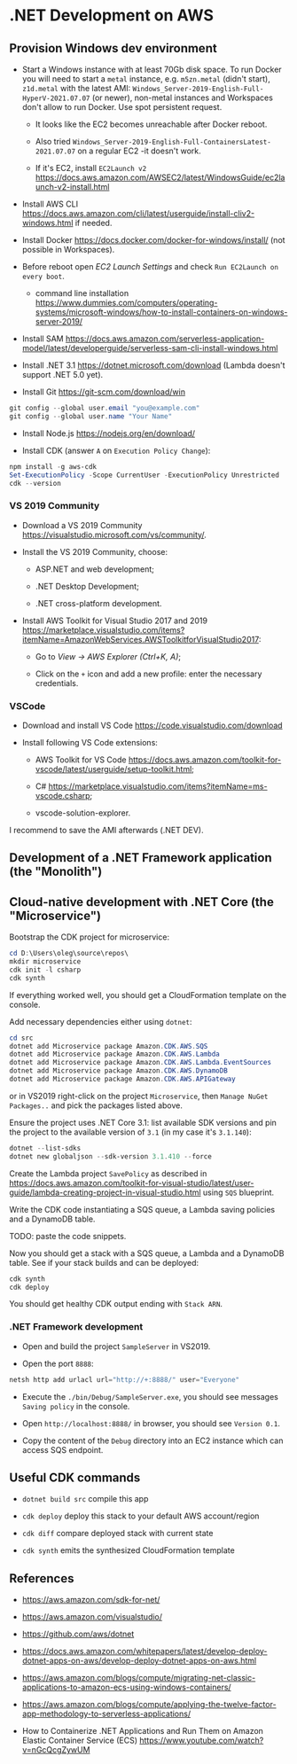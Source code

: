 # .NET Development on AWS

## Provision Windows dev environment

- Start a Windows instance with at least 70Gb disk space. To run Docker you will need to start a `metal` instance, e.g. `m5zn.metal` (didn't start), `z1d.metal` with the latest AMI: `Windows_Server-2019-English-Full-HyperV-2021.07.07` (or newer), non-metal instances and Workspaces don't allow to run Docker. Use spot persistent request.

  - It looks like the EC2 becomes unreachable after Docker reboot.

  - Also tried `Windows_Server-2019-English-Full-ContainersLatest-2021.07.07` on a regular EC2 -it doesn't work.

  - If it's EC2, install `EC2Launch v2` <https://docs.aws.amazon.com/AWSEC2/latest/WindowsGuide/ec2launch-v2-install.html>

- Install AWS CLI <https://docs.aws.amazon.com/cli/latest/userguide/install-cliv2-windows.html> if needed.

- Install Docker <https://docs.docker.com/docker-for-windows/install/> (not possible in Workspaces).

- Before reboot open _EC2 Launch Settings_ and check `Run EC2Launch on every boot`.

  - command line installation <https://www.dummies.com/computers/operating-systems/microsoft-windows/how-to-install-containers-on-windows-server-2019/>

- Install SAM <https://docs.aws.amazon.com/serverless-application-model/latest/developerguide/serverless-sam-cli-install-windows.html>

- Install .NET 3.1 <https://dotnet.microsoft.com/download> (Lambda doesn't support .NET 5.0 yet).

- Install Git <https://git-scm.com/download/win>

```powershell
git config --global user.email "you@example.com"
git config --global user.name "Your Name"
```

- Install Node.js <https://nodejs.org/en/download/>

- Install CDK (answer `A` on `Execution Policy Change`):

```powershell
npm install -g aws-cdk
Set-ExecutionPolicy -Scope CurrentUser -ExecutionPolicy Unrestricted
cdk --version
```

### VS 2019 Community

- Download a VS 2019 Community <https://visualstudio.microsoft.com/vs/community/>.

- Install the VS 2019 Community, choose:

  - ASP.NET and web development;

  - .NET Desktop Development;

  - .NET cross-platform development.

- Install AWS Toolkit for Visual Studio 2017 and 2019 <https://marketplace.visualstudio.com/items?itemName=AmazonWebServices.AWSToolkitforVisualStudio2017>:

  - Go to _View -> AWS Explorer (Ctrl+K, A)_;

  - Click on the `+` icon and add a new profile: enter the necessary credentials.

### VSCode

- Download and install VS Code <https://code.visualstudio.com/download>

- Install following VS Code extensions:

  - AWS Toolkit for VS Code <https://docs.aws.amazon.com/toolkit-for-vscode/latest/userguide/setup-toolkit.html>;

  - C# <https://marketplace.visualstudio.com/items?itemName=ms-vscode.csharp>;

  - vscode-solution-explorer.

I recommend to save the AMI afterwards (.NET DEV).

## Development of a .NET Framework application (the "Monolith")

## Cloud-native development with .NET Core (the "Microservice")

Bootstrap the CDK project for microservice:

```powershell
cd D:\Users\oleg\source\repos\
mkdir microservice
cdk init -l csharp
cdk synth
```

If everything worked well, you should get a CloudFormation template on the console.

Add necessary dependencies either using `dotnet`:

```powershell
cd src
dotnet add Microservice package Amazon.CDK.AWS.SQS
dotnet add Microservice package Amazon.CDK.AWS.Lambda
dotnet add Microservice package Amazon.CDK.AWS.Lambda.EventSources
dotnet add Microservice package Amazon.CDK.AWS.DynamoDB
dotnet add Microservice package Amazon.CDK.AWS.APIGateway
```

or in VS2019 right-click on the project `Microservice`, then `Manage NuGet Packages..` and pick the packages listed above.

Ensure the project uses .NET Core 3.1: list available SDK versions and pin the project to the available version of `3.1` (in my case it's `3.1.140`):

```powershell
dotnet --list-sdks
dotnet new globaljson --sdk-version 3.1.410 --force
```

Create the Lambda project `SavePolicy` as described in <https://docs.aws.amazon.com/toolkit-for-visual-studio/latest/user-guide/lambda-creating-project-in-visual-studio.html> using `SQS` blueprint.

Write the CDK code instantiating a SQS queue, a Lambda saving policies and a DynamoDB table.

TODO: paste the code snippets.

Now you should get a stack with a SQS queue, a Lambda and a DynamoDB table. See if your stack builds and can be deployed:

```powershell
cdk synth
cdk deploy
```

You should get healthy CDK output ending with `Stack ARN`.

### .NET Framework development

- Open and build the project `SampleServer` in VS2019.

- Open the port `8888`:

```powershell
netsh http add urlacl url="http://+:8888/" user="Everyone"
```

- Execute the `./bin/Debug/SampleServer.exe`, you should see messages `Saving policy` in the console.

- Open `http://localhost:8888/` in browser, you should see `Version 0.1`.

- Copy the content of the `Debug` directory into an EC2 instance which can access SQS endpoint.

## Useful CDK commands

- `dotnet build src` compile this app

- `cdk deploy`       deploy this stack to your default AWS account/region

- `cdk diff`         compare deployed stack with current state

- `cdk synth`        emits the synthesized CloudFormation template

## References

- <https://aws.amazon.com/sdk-for-net/>

- <https://aws.amazon.com/visualstudio/>

- <https://github.com/aws/dotnet>

- <https://docs.aws.amazon.com/whitepapers/latest/develop-deploy-dotnet-apps-on-aws/develop-deploy-dotnet-apps-on-aws.html>

- <https://aws.amazon.com/blogs/compute/migrating-net-classic-applications-to-amazon-ecs-using-windows-containers/>

- <https://aws.amazon.com/blogs/compute/applying-the-twelve-factor-app-methodology-to-serverless-applications/>

- How to Containerize .NET Applications and Run Them on Amazon Elastic Container Service (ECS) <https://www.youtube.com/watch?v=nGcQcgZywUM>